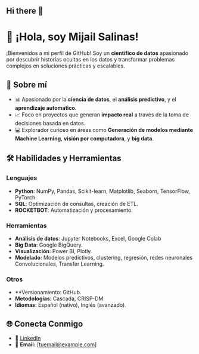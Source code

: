 ## Hi there 👋

<!--
**MijailS/MijailS** is a ✨ _special_ ✨ repository because its `README.md` (this file) appears on your GitHub profile.

Here are some ideas to get you started:

- 🔭 I’m currently working on ...
- 🌱 I’m currently learning ...
- 👯 I’m looking to collaborate on ...
- 🤔 I’m looking for help with ...
- 💬 Ask me about ...
- 📫 How to reach me: ...
- 😄 Pronouns: ...
- ⚡ Fun fact: ...
-->
# 👋 ¡Hola, soy Mijail Salinas!  
¡Bienvenidos a mi perfil de GitHub! Soy un **científico de datos** apasionado por descubrir historias ocultas en los datos y transformar problemas complejos en soluciones prácticas y escalables.

## 🧠 **Sobre mí**
- 📊 Apasionado por la **ciencia de datos**, el **análisis predictivo**, y el **aprendizaje automático**.
- 📈 Foco en proyectos que generan **impacto real** a través de la toma de decisiones basada en datos.
- 💻 Explorador curioso en áreas como **Generación de modelos mediante Machine Learning**, **visión por computadora**, y **big data**.

## 🛠️ **Habilidades y Herramientas**
### Lenguajes
- **Python**: NumPy, Pandas, Scikit-learn, Matplotlib, Seaborn, TensorFlow, PyTorch.
- **SQL**: Optimización de consultas, creación de ETL.
- **ROCKETBOT**: Automatización y procesamiento.

### Herramientas
- **Análisis de datos**: Jupyter Notebooks, Excel, Google Colab
- **Big Data**: Google BigQuery.
- **Visualización**: Power BI, Plotly.
- **Modelado**: Modelos predictivos, clustering, regresión, redes neuronales Convolucionales, Transfer Learning.

### Otros
- **Versionamiento: GitHub.
- **Metodologías**: Cascada, CRISP-DM.
- **Idiomas**: Español (nativo), Inglés (avanzado).

<!---## 💡 **Proyectos Destacados**
### 🔍 [Nombre del Proyecto 1]  
**Descripción breve:** Creé un modelo predictivo para [resolver un problema específico] utilizando [herramientas y técnicas].  
🔗 **Repositorio:** [Enlace al repositorio] ---->



## 🌐 **Conecta Conmigo**
- 💼 [LinkedIn](https://www.linkedin.com/in/mijail-salinas-alvarez-407941197/)
- 📧 **Email:** [tuemail@example.com]
